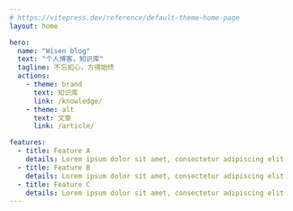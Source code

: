 ```yaml
---
# https://vitepress.dev/reference/default-theme-home-page
layout: home

hero:
  name: "Wisen blog"
  text: "个人博客，知识库"
  tagline: 不忘初心，方得始终
  actions:
    - theme: brand
      text: 知识库
      link: /knowledge/
    - theme: alt
      text: 文章
      link: /article/

features:
  - title: Feature A
    details: Lorem ipsum dolor sit amet, consectetur adipiscing elit
  - title: Feature B
    details: Lorem ipsum dolor sit amet, consectetur adipiscing elit
  - title: Feature C
    details: Lorem ipsum dolor sit amet, consectetur adipiscing elit
---
```


